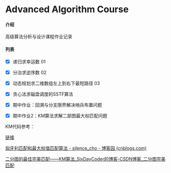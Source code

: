 # Advanced Algorithm Course

#### 介绍
高级算法分析与设计课程作业记录

#### 列表
- [x] 递归求幸运数 01
- [x] 分治求逆序数 02
- [x] 动态规划求二维数组左上到右下最短路径 03
- [x] 贪心法求磁盘调度的SSTF算法
- [x] 期中作业：回溯与分支限界解决哨兵布置问题
- [x] 期中作业2：KM算法求解二部图最大权匹配问题



KM代码参考：

[链接](https://blog.csdn.net/liuzich/article/details/105933547)

[匈牙利匹配和最大权值匹配算法 - silence_cho - 博客园 (cnblogs.com)](https://www.cnblogs.com/silence-cho/p/15112326.html)

[二分图的最佳完美匹配——KM算法_SixDayCoder的博客-CSDN博客_二分图完美匹配](https://blog.csdn.net/sixdaycoder/article/details/47720471)

